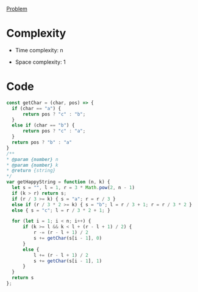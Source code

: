 [Problem](https://leetcode.com/problems/the-k-th-lexicographical-string-of-all-happy-strings-of-length-n/description/)

# Complexity
- Time complexity: n
<!-- Add your time complexity here, e.g. $$O(n)$$ -->

- Space complexity: 1
<!-- Add your space complexity here, e.g. $$O(n)$$ -->

# Code
```javascript []
const getChar = (char, pos) => {
  if (char == "a") {
      return pos ? "c" : "b";
  }
  else if (char == "b") {
      return pos ? "c" : "a";
  }
  return pos ? "b" : "a"
}
/**
* @param {number} n
* @param {number} k
* @return {string}
*/
var getHappyString = function (n, k) {
  let s = "", l = 1, r = 3 * Math.pow(2, n - 1)
  if (k > r) return s;
  if (r / 3 >= k) { s = "a"; r = r / 3 }
  else if (r / 3 * 2 >= k) { s = "b"; l = r / 3 + 1; r = r / 3 * 2 }
  else { s = "c"; l = r / 3 * 2 + 1; }

  for (let i = 1; i < n; i++) {
      if (k >= l && k < l + (r - l + 1) / 2) {
          r -= (r - l + 1) / 2
          s += getChar(s[i - 1], 0)
      }
      else {
          l += (r - l + 1) / 2
          s += getChar(s[i - 1], 1)
      }
  }
  return s
};
```
